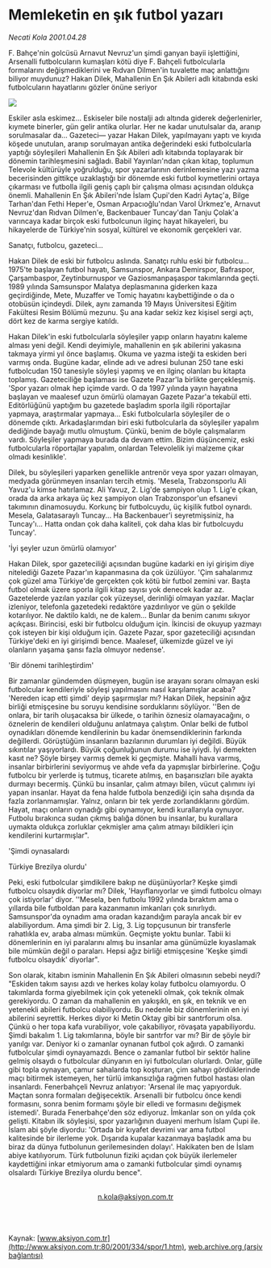 # Memleketin en şık futbol yazarı

*Necati Kola 2001.04.28*

<div>
 <p class="spot">
  F. Bahçe'nin golcüsü Arnavut Nevruz'un şimdi ganyan bayii  işlettiğini, Arsenalli futbolcuların kumaşları kötü diye  F. Bahçeli futbolcularla formalarını değişmediklerini ve  Rıdvan Dilmen'in tuvalette maç anlattığını biliyor muydunuz?  Hakan Dilek, Mahallenin En Şık Abileri adlı kitabında eski  futbolcuların hayatlarını gözler önüne seriyor
 </p>
 <p class="metin">
 </p>
 <img border="0" src="/web/20010702063501im_/http://www.aksiyon.com.tr/2001/334/resimler/Memleket.jpg"/>
 <p class="metin">
  Eskiler asla eskimez... Eskiseler bile nostalji adı altında giderek değerlenirler, kıymete binerler, gün gelir antika olurlar. Her ne kadar unutulsalar da, aranıp sorulmasalar da... Gazeteci— yazar Hakan Dilek, yapılmayanı yaptı ve kıyıda köşede unutulan, aranıp sorulmayan antika değerindeki eski futbolcularla yaptığı söyleşileri Mahallenin En Şık Abileri adlı kitabında toplayarak bir dönemin tarihleşmesini sağladı. Babil Yayınları'ndan çıkan kitap, toplumun Televole kültürüyle yoğrulduğu, spor yazarlarının derinlemesine yazı yazma becerisinden gittikçe uzaklaştığı bir dönemde eski futbol kıymetlerini ortaya çıkarması ve futbolla ilgili geniş çaplı bir çalışma olması açısından oldukça önemli. Mahallenin En Şık Abileri'nde İslam Çupi'den Kadri Aytaç'a, Bilge Tarhan'dan Fethi Heper'e, Osman Arpacıoğlu'ndan Varol Ürkmez'e, Arnavut Nevruz'dan Rıdvan Dilmen'e, Backenbauer Tuncay'dan Tanju Çolak'a varıncaya kadar birçok eski futbolcunun ilginç hayat hikayeleri, bu hikayelerde de Türkiye'nin sosyal, kültürel ve ekonomik gerçekleri var.
 </p>
 <p class="metin">
  Sanatçı, futbolcu, gazeteci...
 </p>
 <p class="metin">
  Hakan Dilek de eski bir futbolcu aslında. Sanatçı ruhlu eski bir futbolcu... 1975'te başlayan futbol hayatı, Samsunspor, Ankara Demirspor, Bafraspor, Çarşambaspor, Zeytinburnuspor ve Gaziosmanpaşaspor takımlarında geçti. 1989 yılında Samsunspor Malatya deplasmanına giderken kaza geçirdiğinde, Mete, Muzaffer ve Tomiç hayatını kaybettiğinde o da o otobüsün içindeydi. Dilek, aynı zamanda 19 Mayıs Üniversitesi Eğitim Fakültesi Resim Bölümü mezunu. Şu ana kadar sekiz kez kişisel sergi açtı, dört kez de karma sergiye katıldı.
 </p>
 <p class="metin">
  Hakan Dilek'in eski futbolcularla söyleşiler yapıp onların hayatını kaleme alması yeni değil. Kendi deyimiyle, mahallenin en şık abilerini yakasına takmaya yirmi yıl önce başlamış. Okuma ve yazma isteği ta eskiden beri varmış onda. Bugüne kadar, elinde adı ve adresi bulunan 250 tane eski futbolcudan 150 tanesiyle söyleşi yapmış ve en ilginç olanları bu kitapta toplamış. Gazeteciliğe başlaması ise Gazete Pazar'la birlikte gerçekleşmiş. 'Spor yazarı olmak hep içimde vardı. O da 1997 yılında yayın hayatına başlayan ve maalesef uzun ömürlü olamayan Gazete Pazar'a tekabül etti. Editörlüğünü yaptığım bu gazetede başladım sporla ilgili röportajlar yapmaya, araştırmalar yapmaya... Eski futbolcularla söyleşiler de o dönemde çıktı. Arkadaşlarımdan biri eski futbolcularla da söyleşiler yapalım dediğinde bayağı mutlu olmuştum. Çünkü, benim de böyle çalışmalarım vardı. Söyleşiler yapmaya burada da devam ettim. Bizim düşüncemiz, eski futbolcularla röportajlar yapalım, onlardan Televolelik iyi malzeme çıkar olmadı kesinlikle'.
 </p>
 <p class="metin">
  Dilek, bu söyleşileri yaparken genellikle antrenör veya spor yazarı olmayan, medyada görünmeyen insanları tercih etmiş. 'Mesela, Trabzonsporlu Ali Yavuz'u kimse hatırlamaz. Ali Yavuz, 2. Lig'de şampiyon olup 1. Lig'e çıkan, orada da arka arkaya üç kez şampiyon olan Trabzonspor'un efsanevi takımının dinamosuydu. Korkunç bir futbolcuydu, üç kişilik futbol oynardı. Mesela, Galatasaraylı Tuncay... Ha Backenbauer'i seyretmişsiniz, ha Tuncay'ı... Hatta ondan çok daha kaliteli, çok daha klas bir futbolcuydu Tuncay'.
 </p>
 <p class="metin">
  'İyi şeyler uzun ömürlü olamıyor'
 </p>
 <p class="metin">
  Hakan Dilek, spor gazeteciliği açısından bugüne kadarki en iyi girişim diye nitelediği Gazete Pazar'ın kapanmasına da çok üzülüyor. 'Çim sahalarımız çok güzel ama Türkiye'de gerçekten çok kötü bir futbol zemini var. Başta futbol olmak üzere sporla ilgili kitap sayısı yok denecek kadar az. Gazetelerde yazılan yazılar çok yüzeysel, derinliği olmayan yazılar. Maçlar izleniyor, telefonla gazetedeki redaktöre yazdırılıyor ve gün o şekilde kotarılıyor. Ne daktilo kaldı, ne de kalem... Bunlar da benim canımı sıkıyor açıkçası. Birincisi, eski bir futbolcu olduğum için. İkincisi de okuyup yazmayı çok isteyen bir kişi olduğum için. Gazete Pazar, spor gazeteciliği açısından Türkiye'deki en iyi girişimdi bence. Maalesef, ülkemizde güzel ve iyi olanların yaşama şansı fazla olmuyor nedense'.
 </p>
 <p class="metin">
  'Bir dönemi tarihleştirdim'
 </p>
 <p class="metin">
  Bir zamanlar gündemden düşmeyen, bugün ise arayanı soranı olmayan eski futbolcular kendileriyle söyleşi yapılmasını nasıl karşılamışlar acaba? 'Nereden icap etti şimdi' deyip şaşırmışlar mı? Hakan Dilek, hepsinin ağız birliği etmişçesine bu soruyu kendisine sorduklarını söylüyor. ''Ben de onlara, bir tarih oluşacaksa bir ülkede, o tarihin öznesiz olamayacağını, o öznelerin de kendileri olduğunu anlatmaya çalıştım. Onlar belki de futbol oynadıkları dönemde kendilerinin bu kadar önemsendiklerinin farkında değillerdi. Görüştüğüm insanların bazılarının durumları iyi değildi. Büyük sıkıntılar yaşıyorlardı. Büyük çoğunluğunun durumu ise iyiydi. İyi demekten kasıt ne? Şöyle birşey varmış demek ki geçmişte. Mahalli hava varmış, insanlar birbirlerini seviyormuş ve ahde vefa da yapmışlar birbirlerine. Çoğu futbolcu bir yerlerde iş tutmuş, ticarete atılmış, en başarısızları bile ayakta durmayı becermiş. Çünkü bu insanlar, çalım atmayı bilen, vücut çalımını iyi yapan insanlar. Hayat da fena halde futbola benzediği için saha dışında da fazla zorlanmamışlar. Yalnız, onların bir tek yerde zorlandıklarını gördüm. Hayat, maçı onların oynadığı gibi oynamıyor, kendi kurallarıyla oynuyor. Futbolu bırakınca sudan çıkmış balığa dönen bu insanlar, bu kurallara uymakta oldukça zorluklar çekmişler ama çalım atmayı bildikleri için kendilerini kurtarmışlar".
 </p>
 <p class="metin">
  'Şimdi oynasalardı
 </p>
 <p class="metin">
  Türkiye Brezilya olurdu'
 </p>
 <p class="metin">
  Peki, eski futbolcular şimdikilere bakıp ne düşünüyorlar? Keşke şimdi futbolcu olsaydık diyorlar mı? Dilek, 'Hayıflanıyorlar ve şimdi futbolcu olmayı çok istiyorlar' diyor. ''Mesela, ben futbolu 1992 yılında bıraktım ama o yıllarda bile futboldan para kazanmanın imkanları çok sınırlıydı. Samsunspor'da oynadım ama oradan kazandığım parayla ancak bir ev alabiliyordum. Ama şimdi bir 2. Lig, 3. Lig topçusunun bir transferle rahatlıkla ev, araba alması mümkün. Geçmişte yoktu bunlar. Tabii ki dönemlerinin en iyi paralarını almış bu insanlar ama günümüzle kıyaslamak bile mümkün değil o paraları. Hepsi ağız birliği etmişçesine 'Keşke şimdi futbolcu olsaydık' diyorlar".
 </p>
 <p class="metin">
  Son olarak, kitabın isminin Mahallenin En Şık Abileri olmasının sebebi neydi? "Eskiden takım sayısı azdı ve herkes kolay kolay futbolcu olamıyordu. O takımlarda forma giyebilmek için çok yetenekli olmak, çok teknik olmak gerekiyordu. O zaman da mahallenin en yakışıklı, en şık, en teknik ve en yetenekli abileri futbolcu olabiliyordu. Bu nedenle biz dönemlerinin en iyi abilerini seyrettik. Herkes diyor ki Metin Oktay gibi bir santrforum olsa. Çünkü o her topa kafa vurabiliyor, vole çakabiliyor, rövaşata yapabiliyordu. Şimdi bakalım 1. Lig takımlarına, böyle bir santrfor var mı? Bir de şöyle bir yanılgı var. Deniyor ki o zamanlar oynanan futbol çok ağırdı. O zamanki futbolcular şimdi oynayamazdı. Bence o zamanlar futbol bir sektör haline gelmiş olsaydı o futbolcular dünyanın en iyi futbolcuları olurlardı. Onlar, gülle gibi topla oynayan, çamur sahalarda top koşturan, çim sahayı gördüklerinde maçı bitirmek istemeyen, her türlü imkansızlığa rağmen futbol hastası olan insanlardı. Fenerbahçeli Nevruz anlatıyor: 'Arsenal ile maç yapıyorduk. Maçtan sonra formaları değişecektik. Arsenalli bir futbolcu önce kendi formasını, sonra benim formamı şöyle bir elledi ve formasını değişmek istemedi'. Burada Fenerbahçe'den söz ediyoruz. İmkanlar son on yılda çok gelişti. Kitabın ilk söyleşisi, spor yazarlığının duayeni merhum İslam Çupi ile. İslam abi şöyle diyordu: 'Ortada bir kıyafet devrimi var ama futbol kalitesinde bir ilerleme yok. Dışarıda kupalar kazanmaya başladık ama bu biraz da dünya futbolunun gerilemesinden dolayı'. Hakikaten ben de İslam abiye katılıyorum. Türk futbolunun fiziki açıdan çok büyük ilerlemeler kaydettiğini inkar etmiyorum ama o zamanki futbolcular şimdi oynamış olsalardı Türkiye Brezilya olurdu bence".
 </p>
 <br/>
 <center>
  <a class="anaorta" href="http://web.archive.org/web/20010702063501/mailto:n.kola@aksiyon.com.tr">
   n.kola@aksiyon.com.tr
  </a>
 </center>
 <br/>
 <br/>
 <br/>
</div>

Kaynak: [www.aksiyon.com.tr](http://www.aksiyon.com.tr:80/2001/334/spor/1.htm), [web.archive.org (arşiv bağlantısı)](http://web.archive.org/web/20010702063501/http://www.aksiyon.com.tr:80/2001/334/spor/1.htm)
